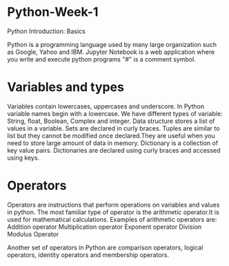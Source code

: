 # Python-Week-1
Python Introduction: Basics

Python is a programming language used by many large organization such as Google, Yahoo and IBM.
Jupyter Notebook is a web application where you write and execute python programs 
"#" is a comment symbol.

# Variables and types

Variables contain lowercases, uppercases and underscore. In Python variable names begin with a lowercase.
We have different types of variable: String, float, Boolean, Complex and integer.
Data structure stores a list of values in a variable.
Sets are declared in curly braces.
Tuples are similar to list but they cannot be modified once declared.They are useful when you need to store large amount of data in memory.
Dictionary is a collection of key value pairs.
Dictionaries are declared using curly braces and accessed using keys.

# Operators 

Operators are instructions that perform operations on variables and values in python.
The most familiar type of operator is the arithmetic operator.It is used for mathematical calculations.
Examples of arithmetic operators are:
Addition operator
Multiplication operator
Exponent operator
Division 
Modulus Operator

Another set of operators in Python are comparison operators, logical operators, identity operators and membership operators.

